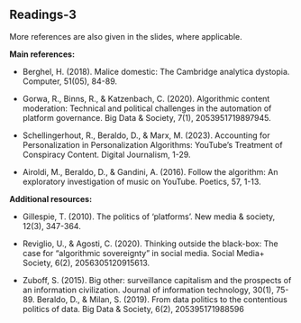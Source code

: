 ## Readings-3


More references are also given in the slides, where applicable.


**Main references:**

- Berghel, H. (2018). Malice domestic: The Cambridge analytica dystopia. Computer, 51(05), 84-89.
  
- Gorwa, R., Binns, R., & Katzenbach, C. (2020). Algorithmic content moderation: Technical and political challenges in the automation of platform governance. Big Data & Society, 7(1), 2053951719897945.

- Schellingerhout, R., Beraldo, D., & Marx, M. (2023). Accounting for Personalization in Personalization Algorithms: YouTube’s Treatment of Conspiracy Content. Digital Journalism, 1-29.
  
- Airoldi, M., Beraldo, D., & Gandini, A. (2016). Follow the algorithm: An exploratory investigation of music on YouTube. Poetics, 57, 1-13.


**Additional resources:**

- Gillespie, T. (2010). The politics of ‘platforms’. New media & society, 12(3), 347-364.
  
- Reviglio, U., & Agosti, C. (2020). Thinking outside the black-box: The case for “algorithmic sovereignty” in social media. Social Media+ Society, 6(2), 2056305120915613.

- Zuboff, S. (2015). Big other: surveillance capitalism and the prospects of an information civilization. Journal of information technology, 30(1), 75-89.
Beraldo, D., & Milan, S. (2019). From data politics to the contentious politics of data. Big Data & Society, 6(2), 205395171988596
